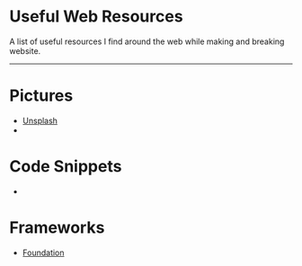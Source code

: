 <h1>Useful Web Resources</h1>
A list of useful resources I find around the web while making and breaking website.
<hr />

<h1>Pictures</h1>
<ul>
<li><a href="https://unsplash.com">Unsplash</a></li>
<li><a href=""></a></li>
</ul>
<h1>Code Snippets</h1>
<ul>
<li><a href=""></a></li>
</ul>
<h1>Frameworks</h1>
<ul>
<li><a href="http://foundation.zurb.com">Foundation</a></li>
</ul>
